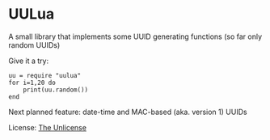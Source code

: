 UULua
=========

A small library that implements some UUID generating functions (so far only random UUIDs)

Give it a try:
  
	uu = require "uulua"
	for i=1,20 do
		print(uu.random())
	end

Next planned feature:
date-time and MAC-based (aka. version 1) UUIDs

License: [The Unlicense](license.md)
